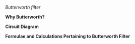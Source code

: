 *Butterworth filter*

**Why Butterworth?**

**Circuit Diagram**

**Formulae and Calculations Pertaining to Butterworth Filter**
